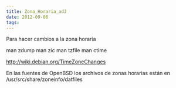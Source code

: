 ```yaml
---
title: Zona_Horaria_adJ
date: 2012-09-06
tags:
---
```

Para hacer cambios a la zona horaria


man zdump
man zic
man tzfile
man ctime

http://wiki.debian.org/TimeZoneChanges

En las fuentes de OpenBSD los archivos de zonas horarias están en
/usr/src/share/zoneinfo/datfiles

